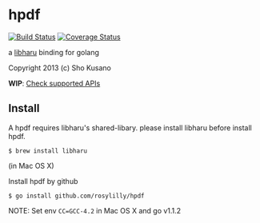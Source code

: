 # hpdf

[![Build Status](https://img.shields.io/circleci/project/github/rosylilly/hpdf.svg)](https://circleci.com/gh/rosylilly/hpdf)
[![Coverage Status](https://coveralls.io/repos/github/rosylilly/hpdf/badge.svg?branch=master)](https://coveralls.io/github/rosylilly/hpdf?branch=master)

a [libharu](http://www.libharu.org/) binding for golang

Copyright 2013 (c) Sho Kusano

__WIP__: [Check supported APIs](https://github.com/rosylilly/hpdf/issues/4)

## Install

A hpdf requires libharu's shared-libary. please install libharu before install hpdf.

```shell
$ brew install libharu
```

(in Mac OS X)

Install hpdf by github

```shell
$ go install github.com/rosylilly/hpdf
```

NOTE: Set env `CC=GCC-4.2` in Mac OS X and go v1.1.2
